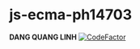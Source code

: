 # js-ecma-ph14703
**DANG QUANG LINH**
[![CodeFactor](https://www.codefactor.io/repository/github/linhdangquang/js-ecma-ph14703/badge)](https://www.codefactor.io/repository/github/linhdangquang/js-ecma-ph14703)
